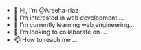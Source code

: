 - 👋 Hi, I’m @Areeha-riaz
- 👀 I’m interested in web development....
- 🌱 I’m currently learning web engineering...
- 💞️ I’m looking to collaborate on ...
- 📫 How to reach me ...

<!---
Areeha-riaz/Areeha-riaz is a ✨ special ✨ repository because its `README.md` (this file) appears on your GitHub profile.
You can click the Preview link to take a look at your changes.
--->

